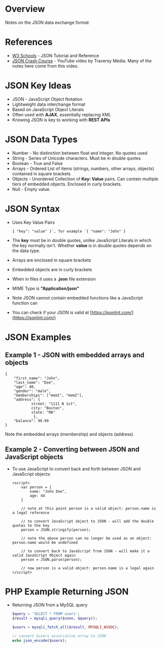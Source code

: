 # Overview

Notes on the JSON data exchange format

# References

* [W3 Schools](https://www.w3schools.com/js/js_json_intro.asp) - JSON Tutorial and Reference
* [JSON Crash Course](https://www.youtube.com/watch?v=wI1CWzNtE-M) - YouTube video by Traversy Media.  Many of the notes here come from this video.

# JSON Key Ideas

* JSON - JavaScript Object Notation
* Lightweight data interchange format
* Based on JavaScript Object Literals
* Often used with **AJAX**, essentially replacing XML
* Knowing JSON is key to working with **REST APIs**

# JSON Data Types

* Number - No distinction between float and integer. No quotes used
* String - Series of Unicode characters.  Must be in double quotes
* Boolean - True and False
* Arrays - Ordered List of items (strings, numbers, other arrays, objects) contained in square brackets
* Objects - Unordered Collection of **Key: Value** pairs. Can contain multiple tiers of embedded objects.  Enclosed in curly brackets.
* Null - Empty value.

# JSON Syntax

* Uses Key Value Pairs

	```
	{ "key": "value" }`, for example `{ "name": "John" }
	```

* The **key** must be in double quotes, unlike JavaScript Literals in which the key normally isn't.  Whether **value** is in double quotes depends on the data type.

* Arrays are enclosed in square brackets

* Embedded objects are in curly brackets

* When in files it uses a **.json** file extension

* MIME Type is **"Application/json"**

* Note JSON cannot contain embedded functions like a JavaScript function can

* You can check if your JSON is valid at [https://jsonlint.com/](https://jsonlint.com/)

# JSON Examples

## Example 1 - JSON with embedded arrays and objects

```
{
	"first_name": "John",
	"last_name": "Doe",
	"age": 40,
	"gender": "male",
	"memberships": ["mem1", "mem2"],
	"address": {
			street: "1111 N 1st",
			city: "Boston",
			state: "MA"
			 },
	"balance": 99.99
}
``` 
Note the embedded arrays (membership) and objects (address)

## Example 2 - Converting between JSON and JavaScript objects

* To use JavaScript to convert back and forth between JSON and JavaScript objects:

	```
	<script>
		var person = {
			name: "John Doe",
			age: 44
		}

		// note at this point person is a valid object: person.name is a legal reference

		// to convert JavaScript object to JSON - will add the double quotes to the key
		person = JSON.stringify(person);

		// note the above person can no longer be used as an object: person.name would be undefined

		// to convert back to JavaScript from JSON - will make it a valid JavaScript Object again
		person = JSON.parse(person);

		// now person is a valid object: person.name is a legal again	
	</script>
	```

# PHP Example Returning JSON

* Returning JSON from a MySQL query

	```php
	$query = 'SELECT * FROM users';
	$result = mysqli_query($conn, $query));

	$users = mysqli_fetch_all($result, MYSQLI_ASSOC);

	// convert $users associative array to JSON
	echo json_encode($users);
	```
